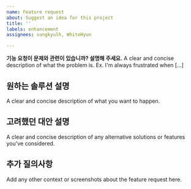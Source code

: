 ```yaml
---
name: Feature request
about: Suggest an idea for this project
title: ''
labels: enhancement
assignees: sungkyulh, WhiteHyun

---
```


**기능 요청이 문제와 관련이 있습니까? 설명해 주세요.**
A clear and concise description of what the problem is. Ex. I'm always frustrated when [...]

## 원하는 솔루션 설명
A clear and concise description of what you want to happen.

## 고려했던 대안 설명
A clear and concise description of any alternative solutions or features you've considered.

## 추가 질의사항
Add any other context or screenshots about the feature request here.
